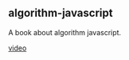 ## algorithm-javascript

A book about algorithm javascript.

[video](https://www.bilibili.com/video/BV1LJ411575a?p=1)
